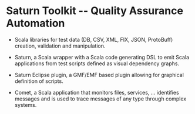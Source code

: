 Saturn Toolkit -- Quality Assurance Automation
==============================================

- Scala libraries for test data (DB, CSV, XML, FIX, JSON, ProtoBuff) creation,
  validation and manipulation.

- Saturn, a Scala wrapper with a Scala code generating DSL to emit Scala
  applications from test scripts defined as visual dependency graphs.

- Saturn Eclipse plugin, a GMF/EMF based plugin allowing for graphical
  definition of scripts.

- Comet, a Scala application that monitors files, services, ... identifies
  messages and is used to trace messages of any type through complex systems.


